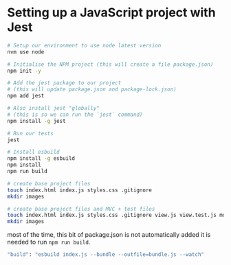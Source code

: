 # Setting up a JavaScript project with Jest
```bash
# Setup our environment to use node latest version
nvm use node

# Initialise the NPM project (this will create a file package.json)
npm init -y

# Add the jest package to our project
# (this will update package.json and package-lock.json)
npm add jest

# Also install jest "globally"
# (this is so we can run the `jest` command)
npm install -g jest

# Run our tests
jest

# Install esbuild
npm install -g esbuild
npm install
npm run build
```
```bash
# create base project files
touch index.html index.js styles.css .gitignore
mkdir images
```
```bash
# create base project files and MVC + test files
touch index.html index.js styles.css .gitignore view.js view.test.js model.js model.test.js client.js client.test.js
mkdir images
```

most of the time, this bit of package.json is not automatically added
it is needed to run `npm run build`.
```bash
"build": "esbuild index.js --bundle --outfile=bundle.js --watch"
```